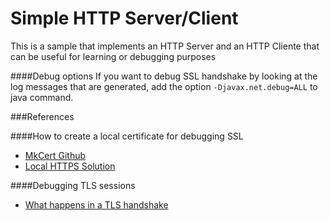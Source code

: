# Simple HTTP Server/Client

This is a sample that implements an HTTP Server and an HTTP Cliente that can be useful for learning or debugging purposes

####Debug options
If you want to debug SSL handshake by looking at the log messages that are generated, add the option `-Djavax.net.debug=ALL` to java command.

###References

####How to create a local certificate for debugging SSL 
* [MkCert Github](https://github.com/FiloSottile/mkcert)
* [Local HTTPS Solution](https://www.sobytenet/post/2021-08/local-https-solution/)

####Debugging TLS sessions
* [What happens in a TLS handshake](https://www.cloudflare.com/it-it/learning/ssl/what-happens-in-a-tls-handshake)


